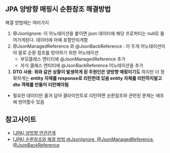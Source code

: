 ## JPA 양방향 매핑시 순환참조 해결방법
해결 방법에는 여러가지
1. @JsonIgnore: 이 어노테이션을 붙이면 json 데이터에 해당 프로퍼티는 null로 들어가게된다. 데이터에 아예 포함안되게함
2. @JsonManagedReference 와 @JsonBackReference : 이 두개 어노테이션이야 말로 순환 참조를 방어하기 위한 어노테이션
    - 부모클래스 엔티티에  @JsonManagedReference 추가
    - 자식 클래스 엔티티에  @JsonBackReference 어노테이션을 추가
3. **DTO 사용**: **위와 같은 상황이 발생하게 된 주원인은 양방향 매핑이기도** 하지만 더 정확하게는
**entity 자체를 response로 리턴한데 있음 entity 자체를 리턴하지말고 dto 객체를 만들어 리턴해야됨** 
- 필요한 데이터만 옮겨 담아 클라이언트로 리턴하면 순환참조와 관련된 문제는 애초에 방어할수 있음



## 참고사이트
- [[JPA] 양방향 연관관계](https://ict-nroo.tistory.com/122)
- [[JPA] 순환참조와 해결 방법 @JsonIgnore, @JsonManagedReference, @JsonBackReference](https://m.blog.naver.com/PostView.nhn?blogId=writer0713&logNo=221587351970&proxyReferer=https%3A%2F%2Fwww.google.com%2F)

